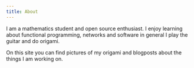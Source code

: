 ```yaml
---
title: About
---
```

I am a mathematics student and open source enthusiast.
I enjoy learning about functional programming, networks and software in general
I play the guitar and do origami.

On this site you can find pictures of my origami and blogposts about
the things I am working on.
